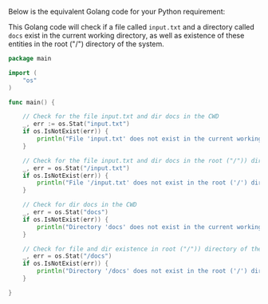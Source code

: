 Below is the equivalent Golang code for your Python requirement: 

This Golang code will check if a file called `input.txt` and a directory called `docs` exist in the current working directory, as well as existence of these entities in the root ("/") directory of the system.

```go
package main

import (
	"os"
)

func main() {

	// Check for the file input.txt and dir docs in the CWD
	_, err := os.Stat("input.txt")
	if os.IsNotExist(err)) {
		println("File 'input.txt' does not exist in the current working directory.")
	}

	// Check for the file input.txt and dir docs in the root ("/")) directory of the system
	_, err = os.Stat("/input.txt")
	if os.IsNotExist(err)) {
		println("File '/input.txt' does not exist in the root ('/') directory of the system." )
	}

	// Check for dir docs in the CWD
	_, err = os.Stat("docs")
	if os.IsNotExist(err)) {
		println("Directory 'docs' does not exist in the current working directory.")
	}

	// Check for file and dir existence in root ("/")) directory of the system
	_, err = os.Stat("/docs")
	if os.IsNotExist(err)) {
		println("Directory '/docs' does not exist in the root ('/') directory of the system." )
	}

}
```
